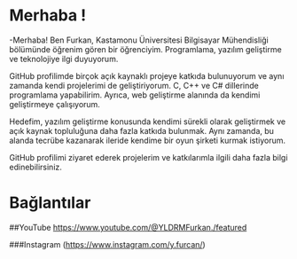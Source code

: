 #    Merhaba !

-Merhaba! Ben Furkan, Kastamonu Üniversitesi Bilgisayar Mühendisliği bölümünde öğrenim gören bir öğrenciyim. Programlama, yazılım geliştirme ve teknolojiye ilgi duyuyorum.

GitHub profilimde birçok açık kaynaklı projeye katkıda bulunuyorum ve aynı zamanda kendi projelerimi de geliştiriyorum. C, C++ ve C# dillerinde programlama yapabilirim. Ayrıca, web geliştirme alanında da kendimi geliştirmeye çalışıyorum.

Hedefim, yazılım geliştirme konusunda kendimi sürekli olarak geliştirmek ve açık kaynak topluluğuna daha fazla katkıda bulunmak. Aynı zamanda, bu alanda tecrübe kazanarak ileride kendime bir oyun şirketi kurmak istiyorum.

GitHub profilimi ziyaret ederek projelerim ve katkılarımla ilgili daha fazla bilgi edinebilirsiniz.

# Bağlantılar

##YouTube https://www.youtube.com/@YLDRMFurkan./featured


###Instagram (https://www.instagram.com/y.furcan/)
